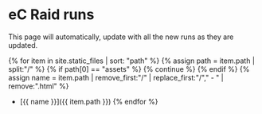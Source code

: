 ---
---

# eC Raid runs

This page will automatically, update with all the new runs as they are updated.

{% for item in site.static_files | sort: "path"  %}
  {% assign path = item.path | split:"/" %}
  {% if path[0] == "assets" %}
    {% continue %}
  {% endif %}
  {% assign name = item.path | remove_first:"/" | replace_first:"/"," - " | remove:".html" %}
 * [{{ name }}]({{ item.path }})
{% endfor %}
